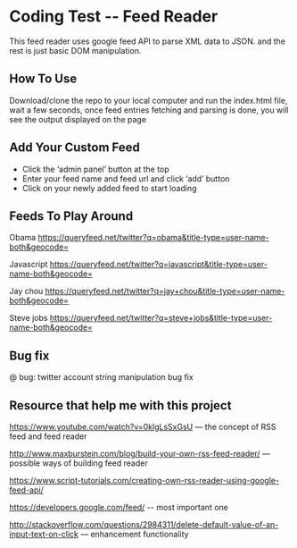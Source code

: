 # Coding Test -- Feed Reader

This feed reader uses google feed API to parse XML data to JSON. and the rest is just basic DOM manipulation.

## How To Use

Download/clone the repo to your local computer and run the index.html file, wait a few seconds, once feed entries fetching and parsing is done, you will see the output displayed on the page


## Add Your Custom Feed

+ Click the ‘admin panel’ button at the top
+ Enter your feed name and feed url and click ‘add’ button
+ Click on your newly added feed to start loading

## Feeds To Play Around

Obama
https://queryfeed.net/twitter?q=obama&title-type=user-name-both&geocode=

Javascript
https://queryfeed.net/twitter?q=javascript&title-type=user-name-both&geocode=

Jay chou
https://queryfeed.net/twitter?q=jay+chou&title-type=user-name-both&geocode=

Steve jobs
https://queryfeed.net/twitter?q=steve+jobs&title-type=user-name-both&geocode=

## Bug fix
@ bug: twitter account string manipulation bug fix


## Resource that help me with this project

https://www.youtube.com/watch?v=0klgLsSxGsU  — the concept of RSS feed and feed reader

http://www.maxburstein.com/blog/build-your-own-rss-feed-reader/  — possible ways of building feed reader

https://www.script-tutorials.com/creating-own-rss-reader-using-google-feed-api/

https://developers.google.com/feed/ -- most important one

http://stackoverflow.com/questions/2984311/delete-default-value-of-an-input-text-on-click   — enhancement functionality


